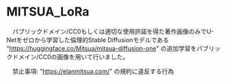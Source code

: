 # MITSUA_LoRa
　パブリックドメイン/CC0もしくは適切な使用許諾を得た著作画像のみでU-Netをゼロから学習した倫理的Stable Diffusionモデルである "https://huggingface.co/Mitsua/mitsua-diffusion-one" の追加学習をパブリックドメイン/CC0の画像を用いて行いました。
 
　禁止事項: "https://elanmitsua.com/" の規約に違反する行為
